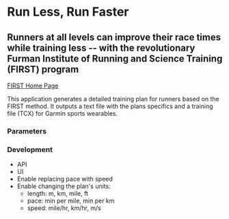 # Run Less, Run Faster
## Runners at all levels can improve their race times while training less -- with the revolutionary Furman Institute of Running and Science Training (FIRST) program

[FIRST Home Page](http://www2.furman.edu/sites/first/Pages/default.aspx)

This application generates a detailed training plan for runners based on the FIRST method.
It outputs a text file with the plans specifics and a training file (TCX) for Garmin sports wearables.

### Parameters

### Development
- API
- UI
- Enable replacing pace with speed
- Enable changing the plan's units:
  - length: m, km, mile, ft
  - pace: min per mile, min per km
  - speed: mile/hr, km/hr, m/s
